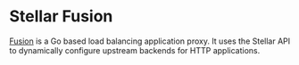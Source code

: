# Stellar Fusion
[Fusion](https://github.com/ehazlett/fusion) is a Go based load balancing application proxy.
It uses the Stellar API to dynamically configure upstream backends for HTTP applications.
